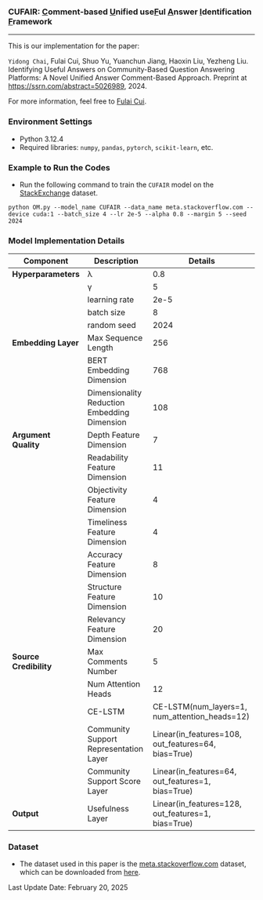 ### **CUFAIR**: <u>C</u>omment-based <u>U</u>nified use<u>F</u>ul <u>A</u>nswer <u>I</u>dentification <u>F</u>ramework
___

This is our implementation for the paper:

`Yidong Chai`, Fulai Cui, Shuo Yu, Yuanchun Jiang, Haoxin Liu, Yezheng Liu. Identifying Useful Answers on Community-Based Question Answering Platforms: A Novel Unified Answer Comment-Based Approach. Preprint at https://ssrn.com/abstract=5026989, 2024.

For more information, feel free to [Fulai Cui](mailto:cuifulai@mail.hfut.edu.cn).
### Environment Settings
- Python 3.12.4
- Required libraries: `numpy`, `pandas`, `pytorch`, `scikit-learn`, etc.

### Example to Run the Codes
- Run the following command to train the `CUFAIR` model on the <u>StackExchange</u> dataset.
```
python OM.py --model_name CUFAIR --data_name meta.stackoverflow.com --device cuda:1 --batch_size 4 --lr 2e-5 --alpha 0.8 --margin 5 --seed 2024
```

### Model Implementation Details
| Component                     | Description                                  | Details                                             |
|-------------------------------|----------------------------------------------|-----------------------------------------------------|
| **Hyperparameters**           | λ                                            | 0.8                                                 |
|                               | γ                                            | 5                                                   |
|                               | learning rate                                | 2e-5                                                |
|                               | batch size                                   | 8                                                   |
|                               | random seed                                  | 2024                                                |
| **Embedding Layer**           | Max Sequence Length                          | 256                                                 |
|                               | BERT Embedding Dimension                     | 768                                                 |
|                               | Dimensionality Reduction Embedding Dimension | 108                                                 |
| **Argument Quality**          | Depth Feature Dimension                      | 7                                                   |
|                               | Readability Feature Dimension                | 11                                                  |
|                               | Objectivity Feature Dimension                | 4                                                   |
|                               | Timeliness Feature Dimension                 | 4                                                   |
|                               | Accuracy Feature Dimension                   | 8                                                   |
|                               | Structure Feature Dimension                  | 10                                                  |
|                               | Relevancy Feature Dimension                  | 20                                                  |
|  **Source Credibility**       | Max Comments Number                          | 5                                                   |
|                               | Num Attention Heads                          | 12                                                  |
|                               | CE-LSTM                                      | CE-LSTM(num_layers=1, num_attention_heads=12)       |
|                               | Community Support Representation Layer       | Linear(in_features=108, out_features=64, bias=True) |
|                               | Community Support Score Layer                | Linear(in_features=64, out_features=1, bias=True)   |
| **Output**                    | Usefulness Layer                             | Linear(in_features=128, out_features=1, bias=True)  |

### Dataset
- The dataset used in this paper is the <u>meta.stackoverflow.com</u> dataset, which can be downloaded from [here](https://archive.org/details/stackexchange).

Last Update Date: February 20, 2025